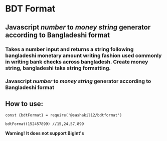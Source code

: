 # **BDT Format**
## **Javascript _number_ to _money string_ generator according to Bangladeshi format**
### Takes a number input and returns a string following bangladeshi monetary amount writing fashion used commonly in writing bank checks across bangladesh. Create money string, bangladeshi taka string formatting.

### **Javascript _number_ to _money string_ generator according to Bangladeshi format**

## How to use:

```
const {bdtFormat} = require('@sashakil12/bdtformat')

bdtFormat(152457899) //15,24,57,899
```

**Warning!**
**It does not support BigInt's**


